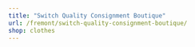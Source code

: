```yaml
---
title: "Switch Quality Consignment Boutique"
url: /fremont/switch-quality-consignment-boutique/
shop: clothes
---
```

